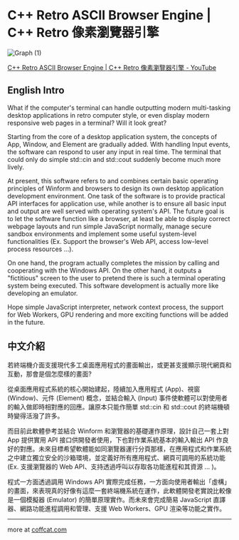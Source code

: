 # C++ Retro ASCII Browser Engine | C++ Retro 像素瀏覽器引擎

![Graph (1)](https://github.com/IIIHSUAN/myWINDOWS/assets/53747303/807bad4f-5d32-4ecf-885f-f155b2f2db35)

[C++ Retro ASCII Browser Engine | C++ Retro 像素瀏覽器引擎 - YouTube](https://www.youtube.com/watch?v=RFosePU5LI8&ab_channel=shibacookie)

## English Intro

What if the computer's terminal can handle outputting modern multi-tasking desktop applications in retro computer style, or even display modern responsive web pages in a terminal? Will it look great?

Starting from the core of a desktop application system, the concepts of App, Window, and Element are gradually added. With handling Input events, the software can respond to user any input in real time. The terminal that could only do simple std::cin and std::cout suddenly become much more lively.

At present, this software refers to and combines certain basic operating principles of Winform and browsers to design its own desktop application development environment. One task of the software is to provide practical API interfaces for application use, while another is to ensure all basic input and output are well served with operating system's API. The future goal is to let the software function like a browser, at least be able to display correct webpage layouts and run simple JavaScript normally, manage secure sandbox environments and implement some useful system-level functionalities (Ex. Support the browser's Web API, access low-level process resources ...).

On one hand, the program actually completes the mission by calling and cooperating with the Windows API. On the other hand, it outputs a "fictitious" screen to the user to pretend there is such a terminal operating system being executed. This software development is actually more like developing an emulator.

Hope simple JavaScript interpreter, network context process, the support for Web Workers, GPU rendering and more exciting functions will be added in the future.

## 中文介紹

若終端機介面支援現代多工桌面應用程式的畫面輸出，或更甚支援顯示現代網頁和互動，那會是個怎麼樣的畫面?

從桌面應用程式系統的核心開始建起，陸續加入應用程式 (App)、視窗 (Window)、元件 (Element) 概念，並結合輸入 (Input) 事件使軟體可以對使用者的輸入做即時相對應的回應。讓原本只能作簡單 std::cin 和 std::cout 的終端機頓時變得活潑了許多。

而目前此軟體參考並結合 Winform 和瀏覽器的基礎運作原理，設計自己一套上對 App 提供實用 API 接口供開發者使用，下也對作業系統基本的輸入輸出 API 作良好的對應。未來目標希望軟體能如同瀏覽器運行分頁那樣，在應用程式和作業系統之中建立獨立安全的沙箱環境，並定義好所有應用程式、網頁可調用的系統功能 (Ex. 支援瀏覽器的 Web API、支持透過呼叫以存取各功能進程和其資源 ... )。

程式一方面透過調用 Windows API 實際完成任務，一方面向使用者輸出「虛構」的畫面，來表現真的好像有這麼一套終端機系統在運作，此軟體開發老實說比較像是一個模擬器 (Emulator) 的簡單原理實作。而未來會完成簡易 JavaScript 直譯器、網路功能進程調用和管理、支援 Web Workers、GPU 渲染等功能之實作。

---

more at [coffcat.com](https://coffcat.com)
